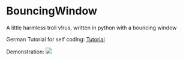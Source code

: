 # BouncingWindow
A little harmless troll v!rus, written in python with a bouncing window

German Tutorial for self coding: [Tutorial](https://youtu.be/DmmkRFFs6Nw)

Demonstration:
![](https://texploder.com/files/smallerVir.gif)
